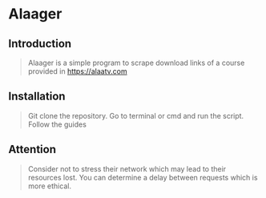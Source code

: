 # Alaager

## Introduction

> Alaager is a simple program to scrape download links of a course provided in https://alaatv.com


## Installation

> Git clone the repository. Go to terminal or cmd and run the script. Follow the guides

## Attention

> Consider not to stress their network which may lead to their resources lost. You can determine a delay between requests which is more ethical.
